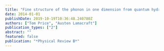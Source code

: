 ```yaml
---
title: "Fine structure of the phonon in one dimension from quantum hydrodynamics"
date: 2014-01-01
publishDate: 2019-10-19T10:36:48.240780Z
authors: ["Tom Price", "Austen Lamacraft"]
publication_types: ["2"]
abstract: ""
featured: false
publication: "*Physical Review B*"
---
```


